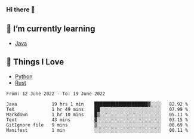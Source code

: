 ### Hi there 👋
<!-- ## About Me -->

## 🌱 I’m currently learning
- [Java](https://www.java.com/)

## 🥰 Things I Love
- [Python](https://www.python.org/) 
- [Rust](https://www.rust-lang.org/)

<!--START_SECTION:waka-->

```text
From: 12 June 2022 - To: 19 June 2022

Java             19 hrs 1 min    ████████████████████▓░░░░   82.92 %
TeX              1 hr 49 mins    ██░░░░░░░░░░░░░░░░░░░░░░░   07.99 %
Markdown         1 hr 10 mins    █▒░░░░░░░░░░░░░░░░░░░░░░░   05.11 %
Text             43 mins         ▓░░░░░░░░░░░░░░░░░░░░░░░░   03.15 %
GitIgnore file   9 mins          ▒░░░░░░░░░░░░░░░░░░░░░░░░   00.69 %
Manifest         1 min           ░░░░░░░░░░░░░░░░░░░░░░░░░   00.11 %
```

<!--END_SECTION:waka-->

<!--
**CharlesC03/CharlesC03** is a ✨ _special_ ✨ repository because its `README.md` (this file) appears on your GitHub profile.

Here are some ideas to get you started:

- 🔭 I’m currently working on ...
- 🌱 I’m currently learning ...
- 👯 I’m looking to collaborate on ...
- 🤔 I’m looking for help with ...
- 💬 Ask me about ...
- 📫 How to reach me: ...
- 😄 Pronouns: ...
- ⚡ Fun fact: ...
-->
